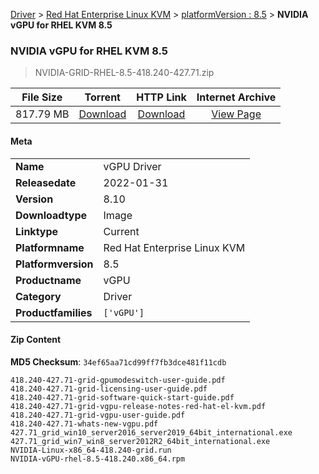 
[Driver](/README.md)  >  [Red Hat Enterprise Linux KVM](/index/Driver/Red_Hat_Enterprise_Linux_KVM.md)  >  [platformVersion : 8.5](/index/Driver/Red_Hat_Enterprise_Linux_KVM/8.5.md)  >  **NVIDIA vGPU for RHEL KVM 8.5**


###    NVIDIA vGPU for RHEL KVM 8.5

> NVIDIA-GRID-RHEL-8.5-418.240-427.71.zip   


| **File Size** | **Torrent**  | **HTTP Link** | **Internet Archive** |
|:-------------:|:------------:|:-------------:|:--------------------:|
| 817.79 MB |  [Download](https://archive.org/download/nvgpu_NVIDIA-GRID-RHEL-8.5-418.240-427.71.zip/nvgpu_NVIDIA-GRID-RHEL-8.5-418.240-427.71.zip_archive.torrent)       | [Download](https://archive.org/compress/nvgpu_NVIDIA-GRID-RHEL-8.5-418.240-427.71.zip) | [View Page](https://archive.org/details/nvgpu_NVIDIA-GRID-RHEL-8.5-418.240-427.71.zip)       |

#### Meta

<table>
<tr><td><strong>Name</strong></td><td>vGPU Driver</td></tr>
<tr><td><strong>Releasedate</strong></td><td>2022-01-31</td></tr>
<tr><td><strong>Version</strong></td><td>8.10</td></tr>
<tr><td><strong>Downloadtype</strong></td><td>Image</td></tr>
<tr><td><strong>Linktype</strong></td><td>Current</td></tr>
<tr><td><strong>Platformname</strong></td><td>Red Hat Enterprise Linux KVM</td></tr>
<tr><td><strong>Platformversion</strong></td><td>8.5</td></tr>
<tr><td><strong>Productname</strong></td><td>vGPU</td></tr>
<tr><td><strong>Category</strong></td><td>Driver</td></tr>
<tr><td><strong>Productfamilies</strong></td><td><code>['vGPU']</code></td></tr>
</table>

#### Zip Content

**MD5 Checksum**: `34ef65aa71cd99ff7fb3dce481f11cdb`

```text
418.240-427.71-grid-gpumodeswitch-user-guide.pdf
418.240-427.71-grid-licensing-user-guide.pdf
418.240-427.71-grid-software-quick-start-guide.pdf
418.240-427.71-grid-vgpu-release-notes-red-hat-el-kvm.pdf
418.240-427.71-grid-vgpu-user-guide.pdf
418.240-427.71-whats-new-vgpu.pdf
427.71_grid_win10_server2016_server2019_64bit_international.exe
427.71_grid_win7_win8_server2012R2_64bit_international.exe
NVIDIA-Linux-x86_64-418.240-grid.run
NVIDIA-vGPU-rhel-8.5-418.240.x86_64.rpm
```